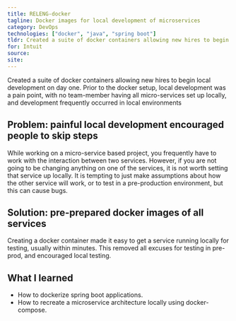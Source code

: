 ```yaml
---
title: RELENG-docker
tagline: Docker images for local development of microservices
category: DevOps
technologies: ["docker", "java", "spring boot"]
tldr: Created a suite of docker containers allowing new hires to begin local development on day one.
for: Intuit
source:
site:
---
```

Created a suite of docker containers allowing new hires to begin local development on day one. Prior to the docker setup, local development was a pain point, with no team-member having all micro-services set up locally, and development frequently occurred in local environments

## Problem: painful local development encouraged people to skip steps
While working on a micro-service based project, you frequently have to work with the interaction between two services. However, if you are not going to be changing anything on one of the services, it is not worth setting that service up locally. It is tempting to just make assumptions about how the other service will work, or to test in a pre-production environment, but this can cause bugs.

## Solution: pre-prepared docker images of all services
Creating a docker container made it easy to get a service running locally for testing, usually within minutes. This removed all excuses for testing in pre-prod, and encouraged local testing.

## What I learned
- How to dockerize spring boot applications.
- How to recreate a microservice architecture locally using docker-compose.
